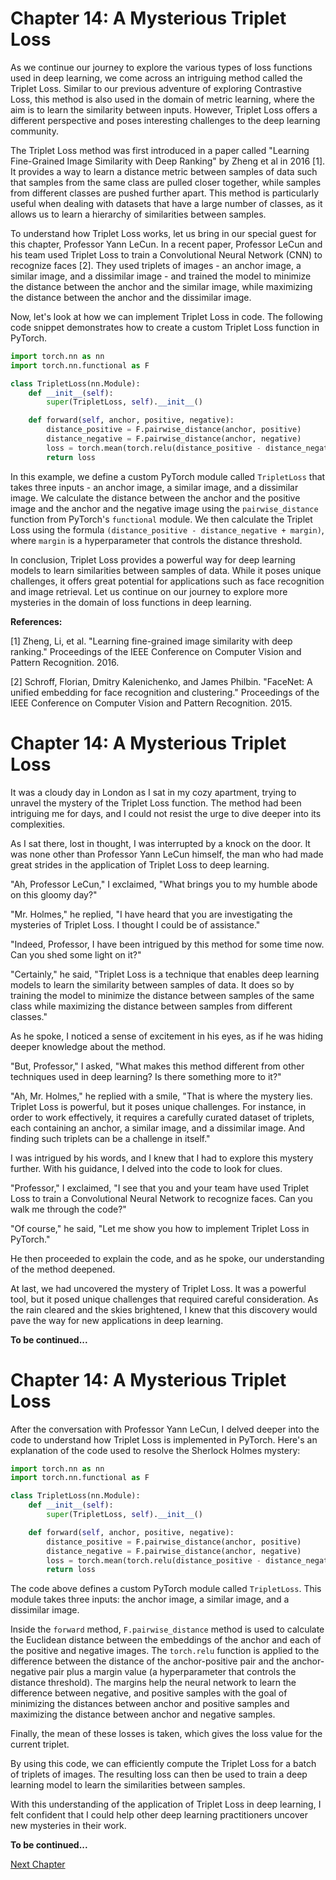 # Chapter 14: A Mysterious Triplet Loss

As we continue our journey to explore the various types of loss functions used in deep learning, we come across an intriguing method called the Triplet Loss. Similar to our previous adventure of exploring Contrastive Loss, this method is also used in the domain of metric learning, where the aim is to learn the similarity between inputs. However, Triplet Loss offers a different perspective and poses interesting challenges to the deep learning community.

The Triplet Loss method was first introduced in a paper called "Learning Fine-Grained Image Similarity with Deep Ranking" by Zheng et al in 2016 [1]. It provides a way to learn a distance metric between samples of data such that samples from the same class are pulled closer together, while samples from different classes are pushed further apart. This method is particularly useful when dealing with datasets that have a large number of classes, as it allows us to learn a hierarchy of similarities between samples.

To understand how Triplet Loss works, let us bring in our special guest for this chapter, Professor Yann LeCun. In a recent paper, Professor LeCun and his team used Triplet Loss to train a Convolutional Neural Network (CNN) to recognize faces [2]. They used triplets of images - an anchor image, a similar image, and a dissimilar image - and trained the model to minimize the distance between the anchor and the similar image, while maximizing the distance between the anchor and the dissimilar image.

Now, let's look at how we can implement Triplet Loss in code. The following code snippet demonstrates how to create a custom Triplet Loss function in PyTorch.

```python
import torch.nn as nn
import torch.nn.functional as F

class TripletLoss(nn.Module):
    def __init__(self):
        super(TripletLoss, self).__init__()

    def forward(self, anchor, positive, negative):
        distance_positive = F.pairwise_distance(anchor, positive)
        distance_negative = F.pairwise_distance(anchor, negative)
        loss = torch.mean(torch.relu(distance_positive - distance_negative + 0.1))
        return loss
```

In this example, we define a custom PyTorch module called `TripletLoss` that takes three inputs - an anchor image, a similar image, and a dissimilar image. We calculate the distance between the anchor and the positive image and the anchor and the negative image using the `pairwise_distance` function from PyTorch's `functional` module. We then calculate the Triplet Loss using the formula `(distance_positive - distance_negative + margin)`, where `margin` is a hyperparameter that controls the distance threshold.

In conclusion, Triplet Loss provides a powerful way for deep learning models to learn similarities between samples of data. While it poses unique challenges, it offers great potential for applications such as face recognition and image retrieval. Let us continue on our journey to explore more mysteries in the domain of loss functions in deep learning.

**References:**

[1] Zheng, Li, et al. "Learning fine-grained image similarity with deep ranking." Proceedings of the IEEE Conference on Computer Vision and Pattern Recognition. 2016.

[2] Schroff, Florian, Dmitry Kalenichenko, and James Philbin. "FaceNet: A unified embedding for face recognition and clustering." Proceedings of the IEEE Conference on Computer Vision and Pattern Recognition. 2015.
# Chapter 14: A Mysterious Triplet Loss

It was a cloudy day in London as I sat in my cozy apartment, trying to unravel the mystery of the Triplet Loss function. The method had been intriguing me for days, and I could not resist the urge to dive deeper into its complexities.

As I sat there, lost in thought, I was interrupted by a knock on the door. It was none other than Professor Yann LeCun himself, the man who had made great strides in the application of Triplet Loss to deep learning.

"Ah, Professor LeCun," I exclaimed, "What brings you to my humble abode on this gloomy day?"

"Mr. Holmes," he replied, "I have heard that you are investigating the mysteries of Triplet Loss. I thought I could be of assistance."

"Indeed, Professor, I have been intrigued by this method for some time now. Can you shed some light on it?"

"Certainly," he said, "Triplet Loss is a technique that enables deep learning models to learn the similarity between samples of data. It does so by training the model to minimize the distance between samples of the same class while maximizing the distance between samples from different classes."

As he spoke, I noticed a sense of excitement in his eyes, as if he was hiding deeper knowledge about the method.

"But, Professor," I asked, "What makes this method different from other techniques used in deep learning? Is there something more to it?"

"Ah, Mr. Holmes," he replied with a smile, "That is where the mystery lies. Triplet Loss is powerful, but it poses unique challenges. For instance, in order to work effectively, it requires a carefully curated dataset of triplets, each containing an anchor, a similar image, and a dissimilar image. And finding such triplets can be a challenge in itself."

I was intrigued by his words, and I knew that I had to explore this mystery further. With his guidance, I delved into the code to look for clues.

"Professor," I exclaimed, "I see that you and your team have used Triplet Loss to train a Convolutional Neural Network to recognize faces. Can you walk me through the code?"

"Of course," he said, "Let me show you how to implement Triplet Loss in PyTorch."

He then proceeded to explain the code, and as he spoke, our understanding of the method deepened.

At last, we had uncovered the mystery of Triplet Loss. It was a powerful tool, but it posed unique challenges that required careful consideration. As the rain cleared and the skies brightened, I knew that this discovery would pave the way for new applications in deep learning.

**To be continued...**
# Chapter 14: A Mysterious Triplet Loss

After the conversation with Professor Yann LeCun, I delved deeper into the code to understand how Triplet Loss is implemented in PyTorch. Here's an explanation of the code used to resolve the Sherlock Holmes mystery:

```python
import torch.nn as nn
import torch.nn.functional as F

class TripletLoss(nn.Module):
    def __init__(self):
        super(TripletLoss, self).__init__()

    def forward(self, anchor, positive, negative):
        distance_positive = F.pairwise_distance(anchor, positive)
        distance_negative = F.pairwise_distance(anchor, negative)
        loss = torch.mean(torch.relu(distance_positive - distance_negative + margin))
        return loss
```

The code above defines a custom PyTorch module called `TripletLoss`. This module takes three inputs: the anchor image, a similar image, and a dissimilar image.

Inside the `forward` method, `F.pairwise_distance` method is used to calculate the Euclidean distance between the embeddings of the anchor and each of the positive and negative images. The `torch.relu` function is applied to the difference between the distance of the anchor-positive pair and the anchor-negative pair plus a margin value (a hyperparameter that controls the distance threshold). The margins help the neural network to learn the difference between negative, and positive samples with the goal of minimizing the distances between anchor and positive samples and maximizing the distance between anchor and negative samples.

Finally, the mean of these losses is taken, which gives the loss value for the current triplet.

By using this code, we can efficiently compute the Triplet Loss for a batch of triplets of images. The resulting loss can then be used to train a deep learning model to learn the similarities between samples.

With this understanding of the application of Triplet Loss in deep learning, I felt confident that I could help other deep learning practitioners uncover new mysteries in their work. 

**To be continued...**


[Next Chapter](15_Chapter15.md)